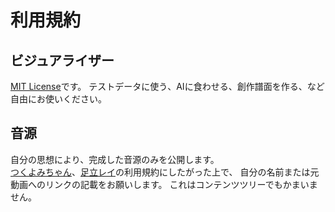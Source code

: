 # 利用規約

## ビジュアライザー

[MIT License](LICENSE_MIT.txt)です。
テストデータに使う、AIに食わせる、創作譜面を作る、など自由にお使いください。

## 音源

自分の思想により、完成した音源のみを公開します。\
[つくよみちゃん](https://tyc.rei-yumesaki.net/material/utau/terms/)、[足立レイ](https://mechanicalgirl.jp/guidelines/)の利用規約にしたがった上で、
自分の名前または元動画へのリンクの記載をお願いします。
これはコンテンツツリーでもかまいません。
